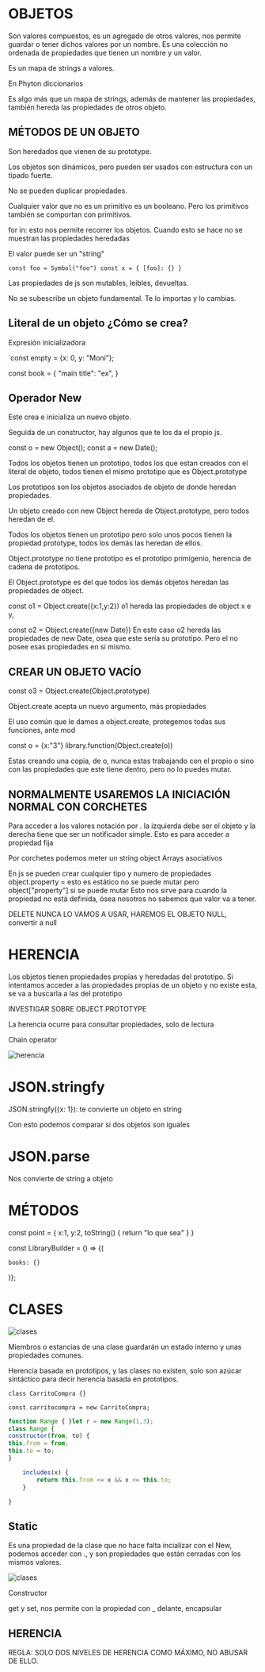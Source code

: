 # OBJETOS

Son valores compuestos, es un agregado de otros valores, nos permite guardar o tener dichos valores por un nombre. Es una colección no ordenada de propiedades que tienen un nombre y un valor.

Es un mapa de strings a valores.

En Phyton diccionarios

Es algo más que un mapa de strings, además de mantener las propiedades, también hereda las propiedades de otros objeto.

## MÉTODOS DE UN OBJETO

Son heredados que vienen de su prototype.

Los objetos son dinámicos, pero pueden ser usados con estructura con un tipado fuerte.

No se pueden duplicar propiedades.

Cualquier valor que no es un primitivo es un booleano. Pero los primitivos también se comportan con primitivos.

for in: esto nos permite recorrer los objetos.
Cuando esto se hace no se muestran las propiedades heredadas

El valor puede ser un "string"

`const foo = Symbol("foo") const x = { [foo]: {} }`

Las propiedades de js son mutables, leibles, devueltas.

No se subescribe un objeto fundamental. Te lo importas y lo cambias.

## Literal de un objeto ¿Cómo se crea?

Expresión inicializadora

`const empty = {x: 0, y: "Moni"};

const book = {
"main title": "ex",
}

## Operador New

Este crea e inicializa un nuevo objeto.

Seguida de un constructor, hay algunos que te los da el propio js.

const o = new Object();
const a = new Date();

Todos los objetos tienen un prototipo, todos los que estan creados con el literal de objeto, todos tienen el mismo prototipo que es Object.prototype

Los prototipos son los objetos asociados de objeto de donde heredan propiedades.

Un objeto creado con new Object hereda de Object.prototype, pero todos heredan de el.

Todos los objetos tienen un prototipo pero solo unos pocos tienen la propiedad prototype, todos los demás las heredan de ellos.

Object.prototype no tiene prototipo es el prototipo primigenio, herencia de cadena de prototipos.

El Object.prototype es del que todos los demás objetos heredan las propiedades de object.

const o1 = Object.create({x:1,y:2})
o1 hereda las propiedades de object x e y,

const o2 = Object.create({new Date})
En este caso o2 hereda las propiedades de new Date, osea que este sería su prototipo. Pero el no posee esas propiedades en si mismo.

## CREAR UN OBJETO VACÍO

const o3 = Object.create(Object.prototype)

Object.create acepta un nuevo argumento, más propiedades

El uso común que le damos a object.create, protegemos todas sus funciones, ante mod

const o = {x:"3"}
library.function(Object.create(o))

Estas creando una copia, de o, nunca estas trabajando con el propio o sino con las propiedades que este tiene dentro, pero no lo puedes mutar.

## NORMALMENTE USAREMOS LA INICIACIÓN NORMAL CON CORCHETES

Para acceder a los valores
notación por . la izquierda debe ser el objeto y la derecha tiene que ser un notificador simple. Esto es para acceder a propiedad fija

Por corchetes podemos meter un string object
Arrays asociativos

En js se pueden crear cualquier tipo y numero de propiedades
object.property = esto es estático no se puede mutar
pero object["property"] si se puede mutar
Esto nos sirve para cuando la propiedad no está definida, ósea nosotros no sabemos que valor va a tener.

DELETE NUNCA LO VAMOS A USAR, HAREMOS EL OBJETO NULL, convertir a null

# HERENCIA

Los objetos tienen propiedades propias y heredadas del prototipo.
Si intentamos acceder a las propiedades propias de un objeto y no existe esta, se va a buscarla a las del prototipo

INVESTIGAR SOBRE OBJECT.PROTOTYPE

La herencia ocurre para consultar propiedades, solo de lectura

Chain operator

![herencia](img/herencia.PNG)

# JSON.stringfy

JSON.stringfy({x: 1}): te convierte un objeto en string

Con esto podemos comparar si dos objetos son iguales

# JSON.parse

Nos convierte de string a objeto

# MÉTODOS

const point = {
x:1,
y:2,
toString() {
return "lo que sea"
}
}

const LibraryBuilder = () => {(

    books: {}

)};

# CLASES

![clases](img/creacion_de_clases.PNG)

Miembros o estancias de una clase guardarán un estado interno y unas propiedades comunes.

Herencia basada en prototipos, y las clases no existen, solo son azúcar sintáctico para decir herencia basada en prototipos.

    class CarritoCompra {}

    const carritocompra = new CarritoCompra;

```js
function Range { }let r = new Range(1,3);
class Range {
constructor(from, to) {
this.from = from;
this.to = to;
}

    includes(x) {
        return this.from <= x && x <= this.to;
    }

}
```

## **Static**

Es una propiedad de la clase que no hace falta incializar con el New, podemos acceder con ., y son propiedades que están cerradas con los mismos valores.

![clases](img/static.PNG)

Constructor

get y set, nos permite con la propiedad con \_ delante, encapsular

## HERENCIA

REGLA: SOLO DOS NIVELES DE HERENCIA COMO MÁXIMO, NO ABUSAR DE ELLO.
